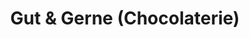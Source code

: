 ---
title: "Gut & Gerne (Chocolaterie)"
url: /duesseldorf/gut-und-gerne-chocolaterie/
shop: Süßwaren
---